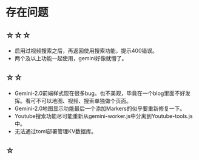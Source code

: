 # 存在问题

## ☆☆☆
- 启用过视频搜索之后，再返回使用搜索功能，提示400错误。
- 两个及以上功能一起使用，gemini好像就懵了。

## ☆☆
- Gemini-2.0前端样式现在很多bug。也不美观，毕竟在一个blog里面不好发挥。看可不可以地图、视频、搜索单独做个页面。
- Gemini-2.0地图显示功能最后一个添加Markers的似乎要重新修复一下。
- Youtube搜索功能尽可能重新从gemini-worker.js中分离到Youtube-tools.js中。
- 无法通过toml部署管理KV数据库。

## ☆